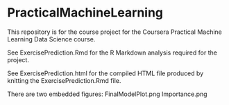 # PracticalMachineLearning
This repository is for the course project for the
Coursera Practical Machine Learning Data Science course.

See ExercisePrediction.Rmd for the R Markdown analysis required
for the project.

See ExercisePrediction.html for the compiled HTML file produced
by knitting the ExercisePrediction.Rmd file.

There are two embedded figures:
FinalModelPlot.png
Importance.png

